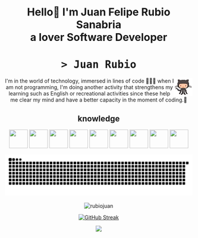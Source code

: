 <h1 align="center">Hello👋 I'm Juan Felipe Rubio Sanabria <br> a lover Software Developer </h1>

<div align="center">
<h1 align="center">
        <samp>&gt; Juan Rubio 
</h1>

<img src="https://raw.githubusercontent.com/lgzarturo/lgzarturo/master/assets/87202985-820dcb80-c2b6-11ea-9f56-7ec461c497c3.gif" alt="GitHub" style="float: right;" align="right"  width="50" height="50"/>

I'm in the world of technology, immersed in lines of code 👨🏻‍🚀 when I am not programming, I'm doing another activity that strengthens my learning such as English or recreational activities since these help me clear my mind and have a better capacity in the moment of coding.📱

<!DOCTYPE html>
<html lang="en">
<head>
    <meta charset="UTF-8">
    <meta name="viewport" content="width=device-width, initial-scale=1.0">
</head>
<body>
    <h2 align="center">knowledge</h2>
<p align="center">
  <img src="https://cdn3.iconfinder.com/data/icons/logos-and-brands-adobe/512/267_Python-512.png" width="50" height="50">
  <img src="https://upload.wikimedia.org/wikipedia/commons/thumb/3/38/HTML5_Badge.svg/2048px-HTML5_Badge.svg.png" width="50" height="50">
  <img src="https://upload.wikimedia.org/wikipedia/commons/thumb/6/62/CSS3_logo.svg/800px-CSS3_logo.svg.png" width="50" height="50">
  <img src="https://upload.wikimedia.org/wikipedia/commons/6/6a/JavaScript-logo.png" width="50" height="50">
  <img src="https://victorroblesweb.es/wp-content/uploads/2018/04/git.png" width="50" height="50">    
  <img src="https://cdn4.iconfinder.com/data/icons/logos-and-brands/512/181_Java_logo_logos-512.png" width="50" height="50">    
<img src="https://cdn.icon-icons.com/icons2/2699/PNG/512/mysql_logo_icon_169940.png" width="50" height="50">              
<img src="https://upload.wikimedia.org/wikipedia/commons/thumb/7/79/Spring_Boot.svg/640px-Spring_Boot.svg.png" width="50" height="50">    
<img src="https://cdn.iconscout.com/icon/free/png-256/free-postgresql-logo-icon-download-in-svg-png-gif-file-formats--programming-langugae-freebies-pack-logos-icons-1175119.png?f=webp" width="50" height="50"> 

</p>

</body>
</html>
<picture style="jutify">
  <source media="(prefers-color-scheme: dark)" srcset="https://raw.githubusercontent.com/CODE-G-ROOT/CODE-G-ROOT/output/github-contribution-grid-snake-dark.svg">
  <img alt="github contribution grid snake animation" src="https://raw.githubusercontent.com/CODE-G-ROOT/CODE-G-ROOT/output/github-contribution-grid-snake.svg">
</picture>  
<br><br>

<div align="center">
  
<img src="https://github-readme-stats.vercel.app/api/top-langs?username=rubiojuan&show_icons=true&locale=en&layout=compact&theme=algolia&bg_color=0,000000,130F40&border_radius=8&langs_count=20&hide=hack,swift,kotlin,objective-c" alt="rubiojuan" />

<a href="https://git.io/streak-stats"><img src="https://github-readme-streak-stats.herokuapp.com?user=RubioJuan&theme=tokyonight&border_radius=20&date_format=j%20M%5B%20Y%5D&mode=weekly" alt="GitHub Streak" /></a>  </p>
</div>
<a href="https://visitcount.itsvg.in">
  <img src="https://visitcount.itsvg.in/api?id=RubioJuan&label=Profile%20Views&color=0&icon=5&pretty=false" />
</a>
